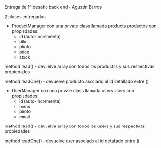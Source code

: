 Entrega de 1º desafio back end - Agustin Barros

2 clases entregadas:

- ProductManager con una private class llamada products
productos con propiedades:
  - id (auto-incrementa)
  - title
  - photo
  - price
  - stock

method read() - devuelve array con todos los productos y sus respectivas propiedades

method readOne() - devuelve producto asociado al id detallado entre ()


- UserManager con una private class llamada users
users con propiedades:
  - id (auto-incrementa)
  - name
  - photo
  - email

method read() - devuelve array con todos los users y sus respectivas propiedades

method readOne() - devuelve user asociado al id detallado entre ()